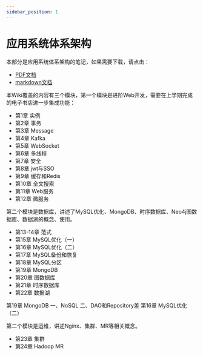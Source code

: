 ```yaml
---
sidebar_position: 1
---
```


# 应用系统体系架构
本部分是应用系统体系架构的笔记，如果需要下载，请点击：
- [PDF文档](./download/full-doc.pdf)
- [markdown文档](./download/full-md.zip)

本Wiki覆盖的内容有三个模块，第一个模块是进阶Web开发，需要在上学期完成的电子书店进一步集成功能：
- 第1章 实例
- 第2章 事务
- 第3章 Message
- 第4章 Kafka
- 第5章 WebSocket
- 第6章 多线程
- 第7章 安全
- 第8章 jwt与SSO
- 第9章 缓存和Redis
- 第10章 全文搜索
- 第11章 Web服务
- 第12章 微服务

第二个模块是数据库，讲述了MySQL优化、MongoDB、时序数据库、Neo4j图数据库、数据湖的概念、使用。
- 第13-14章 范式
- 第15章 MySQL优化（一）
- 第16章 MySQL优化（二）
- 第17章 MySQL备份和恢复
- 第18章 MySQL分区
- 第19章 MongoDB
- 第20章 图数据库
- 第21章 时序数据库
- 第22章 数据湖


第19章 MongoDB
一、NoSQL
二、DAO和Repository差
第16章 MySQL优化（二）

第二个模块是运维，讲述Nginx、集群、MR等相关概念。
- 第23章 集群
- 第24章 Hadoop MR

